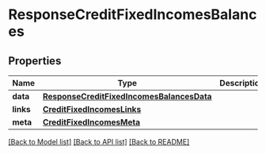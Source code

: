 # ResponseCreditFixedIncomesBalances

## Properties
Name | Type | Description | Notes
------------ | ------------- | ------------- | -------------
**data** | [**ResponseCreditFixedIncomesBalancesData**](ResponseCreditFixedIncomesBalancesData.md) |  | 
**links** | [**CreditFixedIncomesLinks**](CreditFixedIncomesLinks.md) |  | 
**meta** | [**CreditFixedIncomesMeta**](CreditFixedIncomesMeta.md) |  | 

[[Back to Model list]](../README.md#documentation-for-models) [[Back to API list]](../README.md#documentation-for-api-endpoints) [[Back to README]](../README.md)

